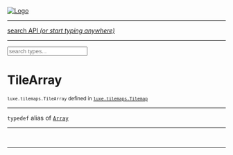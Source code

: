 
[![Logo](../../../images/logo.png)](../../../api/index.html)

<hr/>
<a href="#" id="search_bar" onclick="return;"><div> search API <em>(or start typing anywhere)</em> </div></a>
<hr/>

<script src="../../../js/omnibar.js"> </script>
<link rel="stylesheet" type="text/css" href="../../../css/omnibar.css" media="all">

<div id="omnibar"> <a href="#" onclick="return" id="omnibar_close"></a> <input id="omnibar_text" type="text" placeholder="search types..."></input></div>
<script  id="typelist" data-relpath="../../../" data-types="Luxe,luxe.Audio,luxe.AudioEvent,luxe.AudioHandle,luxe.AudioInstance,luxe.AudioSource,luxe.AudioState,luxe.BitmapFontInfo,luxe.BytesInfo,luxe.Camera,luxe.Circle,luxe.Color,luxe.ColorHSL,luxe.ColorHSV,luxe.Component,luxe.Cursor,luxe.Debug,luxe.DebugError,luxe.Draw,luxe.EmitHandler,luxe.Emitter,luxe.Engine,luxe.Entity,luxe.Ev,luxe.Events,luxe.Game,luxe.GameConfig,luxe.GamepadEvent,luxe.GamepadEventType,luxe.HandlerList,luxe.ID,luxe.IO,luxe.Input,luxe.InputEvent,luxe.InputEventType,luxe.InteractState,luxe.ItemInfo,luxe.JSONInfo,luxe.Key,luxe.KeyEvent,luxe.Log,luxe.Matrix,luxe.Mesh,luxe.ModState,luxe.MouseButton,luxe.MouseEvent,luxe.NineSlice,luxe.Objects,luxe.Parcel,luxe.ParcelChange,luxe.ParcelEvent,luxe.ParcelList,luxe.ParcelProgress,luxe.ParcelState,luxe.Particle,luxe.ParticleEmitter,luxe.ParticleSystem,luxe.Physics,luxe.PhysicsEngine,luxe.PhysicsEvent,luxe.ProjectionType,luxe.Quaternion,luxe.Rectangle,luxe.ResourceEvent,luxe.ResourceState,luxe.ResourceStats,luxe.ResourceType,luxe.Resources,luxe.Scan,luxe.Scene,luxe.Screen,luxe.ShaderInfo,luxe.SizeMode,luxe.SoundInfo,luxe.Sprite,luxe.State,luxe.States,luxe.Tag,luxe.Text,luxe.TextAlign,luxe.TextEvent,luxe.TextEventType,luxe.TextInfo,luxe.TextureInfo,luxe.Timer,luxe.TouchEvent,luxe.Transform,luxe.UserConfig,luxe.Vec,luxe.Vector,luxe.Visual,luxe.WindowEvent,luxe.WindowEventData,luxe.WindowEventType,luxe._Emitter.EmitNode,luxe._Ev.Ev_Impl_,luxe._Events.EventConnection,luxe._Events.EventObject,luxe._Input.MouseButton_Impl_,luxe._Log.LogError,luxe._NineSlice.Slice,luxe._Parcel.ParcelEvent_Impl_,luxe._Parcel.ParcelState_Impl_,luxe._Particles.ParticleEmitterInitData,luxe._Physics.PhysicsEvent_Impl_,luxe._Resources.ResourceEvent_Impl_,luxe._Resources.ResourceState_Impl_,luxe._Resources.ResourceType_Impl_,luxe.collision.Collision,luxe.collision.Results,luxe.collision.ResultsIterator,luxe.collision.ShapeDrawer,luxe.collision.ShapeDrawerLuxe,luxe.collision._Collision.Constructible,luxe.collision.data.RayCollision,luxe.collision.data.RayCollisionHelper,luxe.collision.data.RayIntersection,luxe.collision.data.ShapeCollision,luxe.collision.sat.SAT2D,luxe.collision.shapes.Circle,luxe.collision.shapes.InfiniteState,luxe.collision.shapes.Polygon,luxe.collision.shapes.Ray,luxe.collision.shapes.Shape,luxe.components.Components,luxe.components.cameras.FlyCamera,luxe.components.physics.nape.BoxCollider,luxe.components.physics.nape.BoxColliderOptions,luxe.components.physics.nape.CircleCollider,luxe.components.physics.nape.CircleColliderOptions,luxe.components.physics.nape.NapeBody,luxe.components.physics.nape.NapeBodyOptions,luxe.components.physics.nape.PolygonCollider,luxe.components.physics.nape.PolygonColliderOptions,luxe.components.render.MeshComponent,luxe.components.sprite.SpriteAnimation,luxe.components.sprite.SpriteAnimationData,luxe.components.sprite.SpriteAnimationEventData,luxe.components.sprite.SpriteAnimationFrame,luxe.components.sprite.SpriteAnimationFrameEvent,luxe.components.sprite.SpriteAnimationFrameSource,luxe.components.sprite.SpriteAnimationType,luxe.debug.BatcherDebugView,luxe.debug.DebugInspectorOptions,luxe.debug.DebugView,luxe.debug.Inspector,luxe.debug.ProfilerDebugView,luxe.debug.RenderStats,luxe.debug.SceneDebugView,luxe.debug.StatsDebugView,luxe.debug.TraceDebugView,luxe.debug._ProfilerDebugView.ProfilerBar,luxe.debug._ProfilerDebugView.ProfilerGraph,luxe.debug._ProfilerDebugView.ProfilerValue,luxe.importers.bitmapfont.BitmapFontData,luxe.importers.bitmapfont.BitmapFontParser,luxe.importers.bitmapfont.Character,luxe.importers.obj.Data,luxe.importers.obj.Normal,luxe.importers.obj.Reader,luxe.importers.obj.UV,luxe.importers.obj.Vector,luxe.importers.obj.Vertex,luxe.importers.texturepacker.TexturePackerData,luxe.importers.texturepacker.TexturePackerFrame,luxe.importers.texturepacker.TexturePackerJSON,luxe.importers.texturepacker.TexturePackerJSONType,luxe.importers.texturepacker.TexturePackerMeta,luxe.importers.texturepacker.TexturePackerRect,luxe.importers.texturepacker.TexturePackerSize,luxe.importers.texturepacker.TexturePackerSpriteAnimation,luxe.importers.tiled.TiledImage,luxe.importers.tiled.TiledImageLayer,luxe.importers.tiled.TiledLayer,luxe.importers.tiled.TiledMap,luxe.importers.tiled.TiledMapData,luxe.importers.tiled.TiledMapOptions,luxe.importers.tiled.TiledObject,luxe.importers.tiled.TiledObjectGroup,luxe.importers.tiled.TiledObjectType,luxe.importers.tiled.TiledPolyObject,luxe.importers.tiled.TiledPropertyTile,luxe.importers.tiled.TiledTile,luxe.importers.tiled.TiledTileset,luxe.importers.tiled.TiledUtil,luxe.macros.BuildVersion,luxe.macros.ComponentRules,luxe.macros.EntityRules,luxe.options.AudioResourceOptions,luxe.options.BatcherOptions,luxe.options.BitmapFontOptions,luxe.options.BytesResourceOptions,luxe.options.CameraOptions,luxe.options.CircleGeometryOptions,luxe.options.ColorOptions,luxe.options.ComponentOptions,luxe.options.DrawArcOptions,luxe.options.DrawBoxOptions,luxe.options.DrawCircleOptions,luxe.options.DrawLineOptions,luxe.options.DrawNgonOptions,luxe.options.DrawPlaneOptions,luxe.options.DrawPolygonOptions,luxe.options.DrawRectangleOptions,luxe.options.DrawRingOptions,luxe.options.DrawTextureOptions,luxe.options.EntityOptions,luxe.options.GeometryOptions,luxe.options.JSONResourceOptions,luxe.options.LineGeometryOptions,luxe.options.LoadAudioOptions,luxe.options.LoadFontOptions,luxe.options.LoadShaderOptions,luxe.options.LoadTextureOptions,luxe.options.LuxeCameraOptions,luxe.options.MeshOptions,luxe.options.NineSliceOptions,luxe.options.ParcelOptions,luxe.options.ParcelProgressOptions,luxe.options.ParticleEmitterOptions,luxe.options.ParticleOptions,luxe.options.PlaneGeometryOptions,luxe.options.QuadGeometryOptions,luxe.options.RectangleGeometryOptions,luxe.options.RenderProperties,luxe.options.RenderTextureOptions,luxe.options.ResourceOptions,luxe.options.ShaderOptions,luxe.options.SpriteOptions,luxe.options.StateOptions,luxe.options.StatesOptions,luxe.options.TextOptions,luxe.options.TextResourceOptions,luxe.options.TextureOptions,luxe.options.TileLayerOptions,luxe.options.TileOptions,luxe.options.TilemapOptions,luxe.options.TilemapVisualOptions,luxe.options.TilesetOptions,luxe.options.TransformProperties,luxe.options.VisualOptions,luxe.options._DrawOptions.DrawOptions,luxe.physics.nape.DebugDraw,luxe.physics.nape.PhysicsNape,luxe.physics.nape._DebugDraw.CachedGeometry,luxe.resource.AudioResource,luxe.resource.BytesResource,luxe.resource.JSONResource,luxe.resource.Resource,luxe.resource.TextResource,luxe.structural.BST,luxe.structural.BSTNode,luxe.structural.BSTTraverseMethod,luxe.structural.Bag,luxe.structural.BalancedBST,luxe.structural.BalancedBSTIterator,luxe.structural.BalancedBSTNode,luxe.structural.BalancedBSTTraverseMethod,luxe.structural.Cache,luxe.structural.Heap,luxe.structural.OrderedMap,luxe.structural.OrderedMapIterator,luxe.structural.Pool,luxe.structural.Stack,luxe.structural.StackNode,luxe.structural._Bag.BagNode,luxe.structural._BalancedBST.NodeColor,luxe.tilemaps.Isometric,luxe.tilemaps.IsometricVisual,luxe.tilemaps.Ortho,luxe.tilemaps.OrthoVisual,luxe.tilemaps.Tile,luxe.tilemaps.TileArray,luxe.tilemaps.TileLayer,luxe.tilemaps.TileOffset,luxe.tilemaps.Tilemap,luxe.tilemaps.TilemapOrientation,luxe.tilemaps.TilemapVisual,luxe.tilemaps.TilemapVisualLayerGeometry,luxe.tilemaps.Tileset,luxe.tween.Actuate,luxe.tween.BezierPath,luxe.tween.ComponentPath,luxe.tween.IComponentPath,luxe.tween.LinearPath,luxe.tween.MotionPath,luxe.tween.ObjectHash,luxe.tween.RotationPath,luxe.tween._Actuate.TweenTimer,luxe.tween.actuators.GenericActuator,luxe.tween.actuators.IGenericActuator,luxe.tween.actuators.MethodActuator,luxe.tween.actuators.MotionPathActuator,luxe.tween.actuators.PropertyDetails,luxe.tween.actuators.PropertyPathDetails,luxe.tween.actuators.SimpleActuator,luxe.tween.easing.Back,luxe.tween.easing.BackEaseIn,luxe.tween.easing.BackEaseInOut,luxe.tween.easing.BackEaseOut,luxe.tween.easing.Bounce,luxe.tween.easing.BounceEaseIn,luxe.tween.easing.BounceEaseInOut,luxe.tween.easing.BounceEaseOut,luxe.tween.easing.Cubic,luxe.tween.easing.CubicEaseIn,luxe.tween.easing.CubicEaseInOut,luxe.tween.easing.CubicEaseOut,luxe.tween.easing.Elastic,luxe.tween.easing.ElasticEaseIn,luxe.tween.easing.ElasticEaseInOut,luxe.tween.easing.ElasticEaseOut,luxe.tween.easing.Expo,luxe.tween.easing.ExpoEaseIn,luxe.tween.easing.ExpoEaseInOut,luxe.tween.easing.ExpoEaseOut,luxe.tween.easing.IEasing,luxe.tween.easing.Linear,luxe.tween.easing.LinearEaseNone,luxe.tween.easing.Quad,luxe.tween.easing.QuadEaseIn,luxe.tween.easing.QuadEaseInOut,luxe.tween.easing.QuadEaseOut,luxe.tween.easing.Quart,luxe.tween.easing.QuartEaseIn,luxe.tween.easing.QuartEaseInOut,luxe.tween.easing.QuartEaseOut,luxe.tween.easing.Quint,luxe.tween.easing.QuintEaseIn,luxe.tween.easing.QuintEaseInOut,luxe.tween.easing.QuintEaseOut,luxe.tween.easing.Sine,luxe.tween.easing.SineEaseIn,luxe.tween.easing.SineEaseInOut,luxe.tween.easing.SineEaseOut,luxe.types.user.Game,luxe.utils.GeometryUtils,luxe.utils.Maths,luxe.utils.Random,luxe.utils.Utils,luxe.utils.unifill.CodePoint,luxe.utils.unifill.CodePointIter,luxe.utils.unifill.Exception,luxe.utils.unifill.InternalEncoding,luxe.utils.unifill.InternalEncodingBackwardIter,luxe.utils.unifill.InternalEncodingIter,luxe.utils.unifill.Unicode,luxe.utils.unifill.Unifill,luxe.utils.unifill.Utf16,luxe.utils.unifill.Utf32,luxe.utils.unifill.Utf8,luxe.utils.unifill._CodePoint.CodePoint_Impl_,luxe.utils.unifill._InternalEncoding.UtfX,luxe.utils.unifill._Utf16.StringU16,luxe.utils.unifill._Utf16.StringU16Buffer,luxe.utils.unifill._Utf16.StringU16Buffer_Impl_,luxe.utils.unifill._Utf16.StringU16_Impl_,luxe.utils.unifill._Utf16.Utf16Impl,luxe.utils.unifill._Utf16.Utf16_Impl_,luxe.utils.unifill._Utf32.Utf32_Impl_,luxe.utils.unifill._Utf8.StringU8,luxe.utils.unifill._Utf8.StringU8_Impl_,luxe.utils.unifill._Utf8.Utf8Impl,luxe.utils.unifill._Utf8.Utf8_Impl_,phoenix.BatchState,phoenix.Batcher,phoenix.BatcherEventType,phoenix.BatcherKey,phoenix.BitmapFont,phoenix.BlendEquation,phoenix.BlendMode,phoenix.Camera,phoenix.Circle,phoenix.ClampType,phoenix.Color,phoenix.ColorHSL,phoenix.ColorHSV,phoenix.ComponentOrder,phoenix.DualQuaternion,phoenix.FOVType,phoenix.FilterType,phoenix.Matrix,phoenix.MatrixTransform,phoenix.PrimitiveType,phoenix.ProjectionType,phoenix.Quaternion,phoenix.Ray,phoenix.Rectangle,phoenix.RenderPass,phoenix.RenderPath,phoenix.RenderState,phoenix.RenderTexture,phoenix.Renderer,phoenix.RendererStats,phoenix.Shader,phoenix.Spatial,phoenix.TextAlign,phoenix.Texture,phoenix.TextureDataType,phoenix.TextureFormat,phoenix.TextureID,phoenix.TextureSubmitTarget,phoenix.TextureType,phoenix.Transform,phoenix.Uniforms,phoenix.Vec,phoenix.Vector,phoenix._Batcher.BatcherEventType_Impl_,phoenix._Batcher.BlendEquation_Impl_,phoenix._Batcher.BlendMode_Impl_,phoenix._Batcher.PrimitiveType_Impl_,phoenix._BitmapFont.TextAlign_Impl_,phoenix._Renderer.DefaultShader,phoenix._Renderer.DefaultShaders,phoenix._Shader.Location,phoenix._Shader.Uniform,phoenix._Texture.ClampSlot,phoenix._Texture.ClampSlot_Impl_,phoenix._Texture.ClampType_Impl_,phoenix._Texture.FilterSlot,phoenix._Texture.FilterSlot_Impl_,phoenix._Texture.FilterType_Impl_,phoenix._Texture.TextureSubmitTarget_Impl_,phoenix._Texture.TextureType_Impl_,phoenix._Vector.ComponentOrder_Impl_,phoenix._Vector.Vec_Impl_,phoenix.geometry.ArcGeometry,phoenix.geometry.CircleGeometry,phoenix.geometry.EvTextGeometry,phoenix.geometry.Geometry,phoenix.geometry.GeometryKey,phoenix.geometry.GeometryState,phoenix.geometry.LineGeometry,phoenix.geometry.PackedQuad,phoenix.geometry.PackedQuadOptions,phoenix.geometry.QuadGeometry,phoenix.geometry.QuadPackGeometry,phoenix.geometry.RectangleGeometry,phoenix.geometry.RingGeometry,phoenix.geometry.TextGeometry,phoenix.geometry.TextGeometryOptions,phoenix.geometry.TextureCoord,phoenix.geometry.TextureCoordSet,phoenix.geometry.Vertex,phoenix.geometry._TextGeometry.EvTextGeometry_Impl_,phoenix.utils.Rendering"></script>


<h1>TileArray</h1>
<small>
<code>luxe.tilemaps.TileArray</code> defined in <code><a href="https:/github.com/underscorediscovery/luxe/blob/master/luxe/tilemaps/Tilemap.hx" target="_blank">luxe.tilemaps.Tilemap</a></code>
</small>



<hr/>

`typedef`&nbsp;alias of <code><a href="http://api.haxe.org/Array.html">Array</a></code>   


<hr/>

&nbsp;









<hr/>

&nbsp;
&nbsp;
&nbsp;
&nbsp;